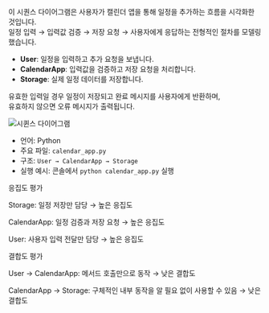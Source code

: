 이 시퀀스 다이어그램은 사용자가 캘린더 앱을 통해 일정을 추가하는 흐름을 시각화한 것입니다.  
일정 입력 → 입력값 검증 → 저장 요청 → 사용자에게 응답하는 전형적인 절차를 모델링했습니다.

- **User**: 일정을 입력하고 추가 요청을 보냅니다.  
- **CalendarApp**: 입력값을 검증하고 저장 요청을 처리합니다.  
- **Storage**: 실제 일정 데이터를 저장합니다.

유효한 입력일 경우 일정이 저장되고 완료 메시지를 사용자에게 반환하며,  
유효하지 않으면 오류 메시지가 출력됩니다.

![시퀸스 다이어그램](https://github.com/user-attachments/assets/fc90dc31-2dd9-4c46-80c8-88855acd0c07)

- 언어: Python
- 주요 파일: `calendar_app.py`
- 구조: `User → CalendarApp → Storage`
- 실행 예시: 콘솔에서 `python calendar_app.py` 실행

응집도 평가

Storage: 일정 저장만 담당 → 높은 응집도

CalendarApp: 일정 검증과 저장 요청 → 높은 응집도

User: 사용자 입력 전달만 담당 → 높은 응집도

결합도 평가

User → CalendarApp: 메서드 호출만으로 동작 → 낮은 결합도

CalendarApp → Storage: 구체적인 내부 동작을 알 필요 없이 사용할 수 있음 → 낮은 결합도
